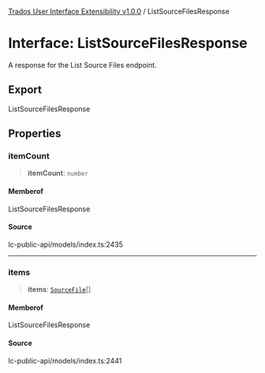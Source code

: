 [Trados User Interface Extensibility v1.0.0](../wiki/globals) / ListSourceFilesResponse

# Interface: ListSourceFilesResponse

A response for the List Source Files endpoint.

## Export

ListSourceFilesResponse

## Properties

### itemCount

> **itemCount**: `number`

#### Memberof

ListSourceFilesResponse

#### Source

lc-public-api/models/index.ts:2435

***

### items

> **items**: [`SourceFile`](../wiki/Interface.SourceFile)[]

#### Memberof

ListSourceFilesResponse

#### Source

lc-public-api/models/index.ts:2441

